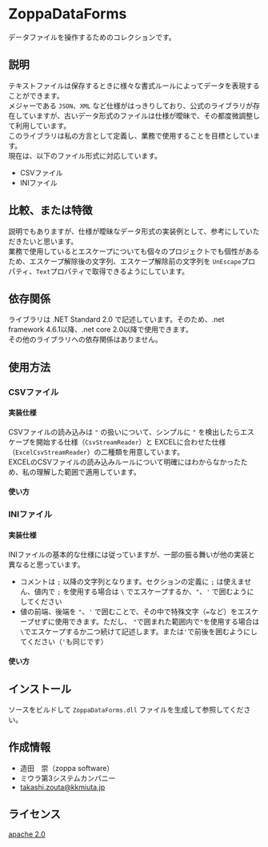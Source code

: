 # ZoppaDataForms
データファイルを操作するためのコレクションです。

## 説明
テキストファイルは保存するときに様々な書式ルールによってデータを表現することができます。  
メジャーである `JSON`、`XML` など仕様がはっきりしており、公式のライブラリが存在していますが、古いデータ形式のファイルは仕様が曖昧で、その都度微調整して利用しています。  
このライブラリは私の方言として定義し、業務で使用することを目標としています。  
現在は、以下のファイル形式に対応しています。  
* CSVファイル  
* INIファイル  

## 比較、または特徴
説明でもありますが、仕様が曖昧なデータ形式の実装例として、参考にしていただきたいと思います。  
業務で使用しているとエスケープについても個々のプロジェクトでも個性があるため、エスケープ解除後の文字列、エスケープ解除前の文字列を `UnEscape`プロパティ、`Text`プロパティで取得できるようにしています。  

## 依存関係  
ライブラリは .NET Standard 2.0 で記述しています。そのため、.net framework 4.6.1以降、.net core 2.0以降で使用できます。  
その他のライブラリへの依存関係はありません。  

## 使用方法
### **CSVファイル**
#### 実装仕様
CSVファイルの読み込みは `"` の扱いについて、シンプルに `"` を検出したらエスケープを開始する仕様（`CsvStreamReader`）と EXCELに合わせた仕様（`ExcelCsvStreamReader`）の二種類を用意しています。  
EXCELのCSVファイルの読み込みルールについて明確にはわからなかったため、私の理解した範囲で適用しています。  
#### 使い方

### **INIファイル**
#### 実装仕様
INIファイルの基本的な仕様には従っていますが、一部の振る舞いが他の実装と異なると思っています。  
* コメントは `;` 以降の文字列となります。セクションの定義に `;` は使えません、値内で `;` を使用する場合は `\` でエスケープするか、`"`、`'` で囲むようにしてください
* 値の前端、後端を `"`、`'` で囲むことで、その中で特殊文字（`=`など）をエスケープせずに使用できます。ただし、 `"`で囲まれた範囲内で`"`を使用する場合は`\`でエスケープするか二つ続けて記述します。または`'`で前後を囲むようにしてください（`'`も同じです）  
#### 使い方


## インストール
ソースをビルドして `ZoppaDataForms.dll` ファイルを生成して参照してください。  

## 作成情報
* 造田　崇（zoppa software）
* ミウラ第3システムカンパニー 
* takashi.zouta@kkmiuta.jp

## ライセンス
[apache 2.0](https://www.apache.org/licenses/LICENSE-2.0.html)